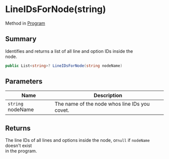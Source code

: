 # LineIDsForNode(string)

Method in [Program](yarn.program.md)

## Summary

Identifies and returns a list of all line and option IDs inside the\
node.

```csharp
public List<string>? LineIDsForNode(string nodeName)
```

## Parameters

| Name              | Description                                   |
| ----------------- | --------------------------------------------- |
| `string` nodeName | The name of the node whos line IDs you covet. |

## Returns

The line IDs of all lines and options inside the node, or`null` if `nodeName` doesn't exist\
in the program.
